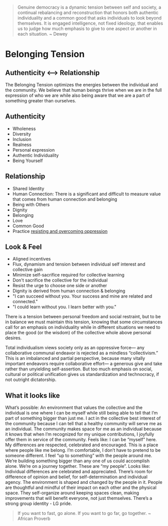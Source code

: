 > Genuine democracy is a dynamic tension between self and society, a continual rebalancing and reconstruction that honors both authentic individuality and a common good that asks individuals to look beyond themselves. It is engaged intelligence, not fixed ideology, that enables us to judge how much emphasis to give to one aspect or another in each situation. ~ Dewey

# Belonging Tension

## Authenticity <--> Relationship

The Belonging Tension optimizes the energies between the individual and the community. We believe that human beings thrive when we are in the full expression of who we are while also being aware that we are a part of something greater than ourselves.

## Authenticity

- Wholeness
- Diversity
- Inclusion
- Realness
- Personal expression
- Authentic Individuality
- Being Yourself


## Relationship

- Shared Identity
- Human Connection: There is a significant and difficult to measure value that comes from human connection and belonging
- Being with Others
- Dignity
- Belonging
- Love
- Common Good
- Practice [resisting and overcoming oppression](/Practices/Overcoming_Oppression.md)

## Look & Feel

- Aligned incentives
- Flux, dynamism and tension between individual self interest and collective gain
- Minimize self-sacrifice required for collective learning
- Don't sacrifice the collective for the individual
- Resist the urge to choose one side or another
- Dignity is derived from human connection & belonging
- "I can succeed without you. Your success and mine are related and connected."
- "I could learn without you. I learn better with you."

There is a tension between personal freedom and social restraint, but to be in balance we must maintain this tension, knowing that some circumstances call for an emphasis on individuality while in different situations we need to place the good (or the wisdom) of the collective whole above personal desires.

Total individualism views society only as an oppressive force— any collaborative communal endeavor is rejected as a mindless “collectivism.” This is an imbalanced and partial perspective, because many vitally important endeavors require collaborative effort— a generous give and take rather than unyielding self-assertion. But too much emphasis on social, cultural or political unification gives us standardization and technocracy, if not outright dictatorship.


## What it looks like

What’s possible: An environment that values the collective and the individual is one where I can be myself while still being able to tell that I’m part of something bigger than just me. I act in the collective best interest of the community because I can tell that a healthy community will serve me as an individual. The community makes space for me as an individual because it knows that when I’m recognized for my unique contributions, I joyfully offer them in service of the community.
Feels like: I can be “myself” here. My differences are respected, celebrated and encouraged. This is a place where people like me belong. I’m comfortable, I don’t have to pretend to be someone different. I feel “up to something” with the people around me. We’re building something bigger than any one of us could accomplish alone. We’re on a journey together. These are “my people”.
Looks like: Individual differences are celebrated and appreciated. There’s room for difference of opinion and belief, for self-determination and individual agency. The environment is shaped and changed by the people in it. People are thoughtful and mindful of their impact on each other and the physical space. They self-organize around keeping spaces clean, making improvements that will benefit everyone, not just themselves. There’s a strong group identity - LG pride.

> If you want to fast, go alone. If you want to go far, go together. ~ African Proverb
